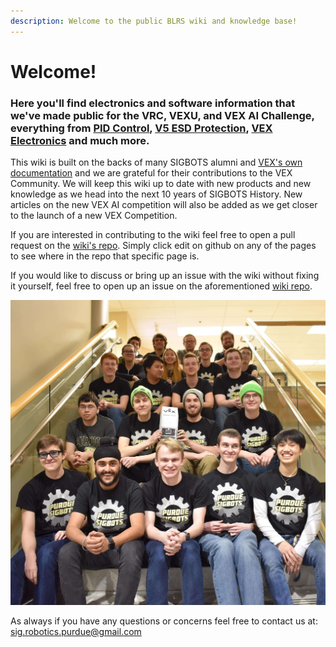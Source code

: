```yaml
---
description: Welcome to the public BLRS wiki and knowledge base!
---
```


# Welcome!

### Here you'll find electronics and software information that we've made public for the VRC, VEXU, and VEX AI Challenge, everything from [PID Control](software/control-algorithms/pid-controller.md), [V5 ESD Protection](electronics/vex-electronics/vex-v5-brain/v5-esd-protection-board.md), [VEX Electronics](electronics/vex-electronics/) and much more. 

This wiki is built on the backs of many SIGBOTS alumni and [VEX's own documentation](https://kb.vex.com/hc/en-us) and we are grateful for their contributions to the VEX Community. We will keep this wiki up to date with new products and new knowledge as we head into the next 10 years of SIGBOTS History. New articles on the new VEX AI competition will also be added as we get closer to the launch of a new VEX Competition. 

If you are interested in contributing to the wiki feel free to open a pull request on the [wiki's repo](https://github.com/purduesigbots/BLRS-Wiki). Simply click edit on github on any of the pages to see where in the repo that specific page is.

If you would like to discuss or bring up an issue with the wiki without fixing it yourself, feel free to open up an issue on the aforementioned [wiki repo](https://github.com/purduesigbots/BLRS-Wiki).

![](.gitbook/assets/portrait.jpg)

As always if you have any questions or concerns feel free to contact us at:  [sig.robotics.purdue@gmail.com](mailto:Sig.robotics.purdue@gmail.com)



